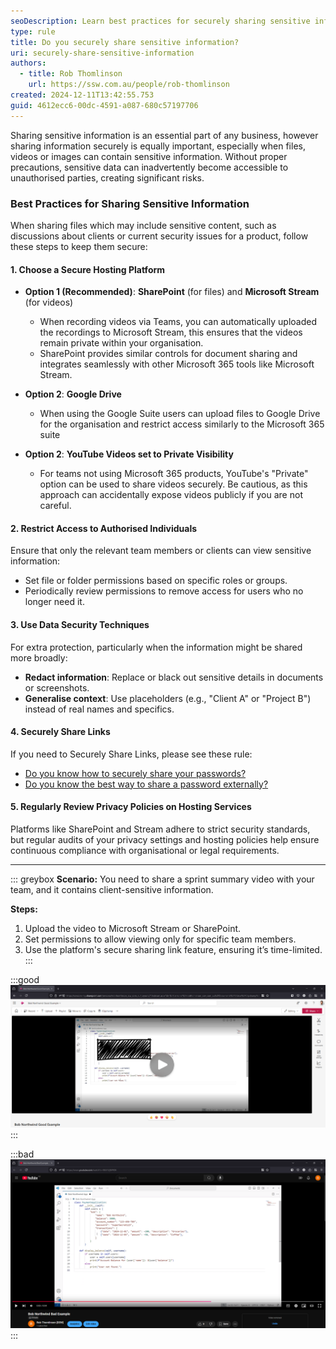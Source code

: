 ```yaml
---
seoDescription: Learn best practices for securely sharing sensitive information, including hosting recommendations.
type: rule
title: Do you securely share sensitive information?
uri: securely-share-sensitive-information
authors:
  - title: Rob Thomlinson
    url: https://ssw.com.au/people/rob-thomlinson
created: 2024-12-11T13:42:55.753
guid: 4612ecc6-00dc-4591-a087-680c57197706
---
```


Sharing sensitive information is an essential part of any business, however sharing information securely is equally important, especially when files, videos or images can contain sensitive information. Without proper precautions, sensitive data can inadvertently become accessible to unauthorised parties, creating significant risks.

<!--endintro-->

### Best Practices for Sharing Sensitive Information

When sharing files which may include sensitive content, such as discussions about clients or current security issues for a product, follow these steps to keep them secure:

#### 1. Choose a Secure Hosting Platform

- **Option 1 (Recommended)**: **SharePoint** (for files) and **Microsoft Stream** (for videos)
  - When recording videos via Teams, you can automatically uploaded the recordings to Microsoft Stream, this ensures that the videos remain private within your organisation.
  - SharePoint provides similar controls for document sharing and integrates seamlessly with other Microsoft 365 tools like Microsoft Stream.

- **Option 2**: **Google Drive**
  - When using the Google Suite users can upload files to Google Drive for the organisation and restrict access similarly to the Microsoft 365 suite

- **Option 2**: **YouTube Videos set to Private Visibility**
  - For teams not using Microsoft 365 products, YouTube's "Private" option can be used to share videos securely. Be cautious, as this approach can accidentally expose videos publicly if you are not careful.

#### 2. Restrict Access to Authorised Individuals

Ensure that only the relevant team members or clients can view sensitive information:
- Set file or folder permissions based on specific roles or groups.
- Periodically review permissions to remove access for users who no longer need it.

#### 3. Use Data Security Techniques

For extra protection, particularly when the information might be shared more broadly:
- **Redact information**: Replace or black out sensitive details in documents or screenshots.
- **Generalise context**: Use placeholders (e.g., "Client A" or "Project B") instead of real names and specifics.

#### 4. Securely Share Links

If you need to Securely Share Links, please see these rule:
- [Do you know how to securely share your passwords?](https://www.ssw.com.au/rules/secure-password-share)
- [Do you know the best way to share a password externally?](https://www.ssw.com.au/rules/password-sharing-practices)

#### 5. Regularly Review Privacy Policies on Hosting Services

Platforms like SharePoint and Stream adhere to strict security standards, but regular audits of your privacy settings and hosting policies help ensure continuous compliance with organisational or legal requirements.

---

::: greybox
**Scenario:**
You need to share a sprint summary video with your team, and it contains client-sensitive information.

**Steps:**
1. Upload the video to Microsoft Stream or SharePoint.
2. Set permissions to allow viewing only for specific team members.
3. Use the platform's secure sharing link feature, ensuring it’s time-limited.
:::

:::good
![Figure: Good example - Sensitive sprint summary uploaded to Microsoft Stream with confidential information redacted.](SecureSprintReviews.png)
:::

:::bad
![Figure: Bad Example - Sensitive sprint summary uploaded as a public YouTube video, exposing information to unauthoried viewers.](SecureSprintReviewsBad.png)
:::
